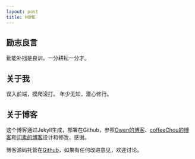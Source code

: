 ```yaml
---
layout: post
title: HOME
---
```


## 励志良言
勤能补拙是良训，一分耕耘一分才。

## 关于我
误入前端，摸爬滚打。
年少无知，潜心修行。

## 关于博客

这个博客通过Jekyll生成，部署在Github，参照[Owen的博客](http://numerhero.github.io/)、[coffeeChou的博客](http://coffeechou.github.io/)和[闫素的博客](http://yansu.org/)设计和修改，感谢。

博客源码托管在[Github](https://github.com/niyungang/niyungang.github.io)，如果有任何改进意见，欢迎讨论。